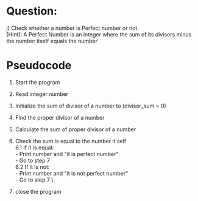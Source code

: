 # Question:
j) Check whether a number is Perfect number or not.\
[Hint]: A Perfect Number is an integer where the sum of its divisors minus the number itself
equals the number




# Pseudocode

1. Start the program
2. Read integer number 
3. Initialize the sum of divisor of a number to  (divisor_sum = 0)
4. Find the proper divisor of a number
5. Calculate the sum of proper divisor of a number
6. Check the sum is equal to the number it self \
   6.1 If it is equal: \
       - Print number and "it is perfect number"\
       - Go to step 7 \
   6.2 If it is not: \
       - Print  number and "it is not perfect number" \
       - Go to step 7 \
   
7. close the program